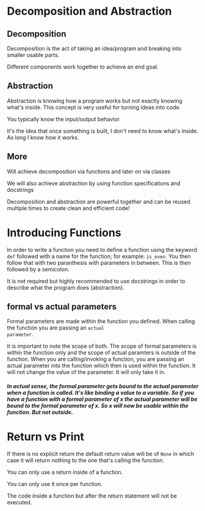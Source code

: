 # Decomposition and Abstraction

## Decomposition

Decomposition is the act of taking an idea/program and breaking into smaller usable parts.

Different components work together to achieve an end goal. 


## Abstraction

Abstraction is knowing how a program works but not exactly knowing what's inside. This concept is very useful for turning ideas into code.

You typically know the input/output behavior

It's the idea that once something is built, I don't need to know what's inside. As long I know how it works.

## More
Will achieve decomposition via functions and later on via classes

We will also achieve abstraction by using function specifications and docstrings

Decomposition and abstraction are powerful together and can be reused multiple times to create clean and efficient code!

# Introducing Functions

In order to write a function you need to define a function using the keyword <code>def</code> followed with a name for the function; for example: <code>is_even</code>. You then follow that with two paranthesis with parameters in between. This is then followed by a semicolon. 

It is not required but highly recommended to use docstrings in order to describe what the program does (abstraction).

## formal vs actual parameters

<cod>Formal parameters</code> are made within the function you defined. When calling the function you are passing an <code>actual parameter</code>. 

It is important to note the scope of both. The scope of formal parameters is within the function only and the scope of actual paramters is outside of the function. When you are calling/invoking a function, you are passing an actual parameter into the function which then is used within the function. It will not change the value of the parameter. It will only take it in. 

##### In actual sense, the formal parameter gets bound to the actual parameter when a function is called. It's like binding a value to a variable. So if you have a function with a formal parameter of x the actual parameter will be bound to the formal parameter of x. So x will now be usable within the function. But not outside. 

# Return vs Print

If there is no explicit return the default return value will be of <code>None</code> in which case it will return nothing to the one that's calling the function. 

You can only use a return inside of a function.

You can only use it once per function. 

The code inside a function but after the return statement will not be executed. 


